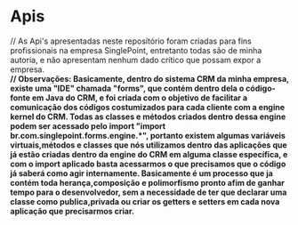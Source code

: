 # Apis

// As Api's apresentadas neste reposítório foram criadas para fins profissionais na empresa SinglePoint, entretanto todas são de minha autoria, e não apresentam nenhum dado crítico que possam expor a empresa.</br>
<strong>// Observações: Basicamente, dentro do sistema CRM da minha empresa, existe uma "IDE" chamada "forms", que contém dentro dela o código-fonte em Java do CRM, e foi criada com o objetivo de facilitar a comunicação dos códigos costumizados para cada cliente com a engine kernel do CRM. Todas as classes e métodos criados dentro dessa engine podem ser acessado pelo import "import br.com.singlepoint.forms.engine.*", portanto existem algumas variáveis virtuais,métodos e classes que nós utilizamos dentro das aplicações que já estão criadas dentro da engine do CRM em alguma classe específica, e com o import aplicado basta acessarmos o que precisamos que o código já saberá como agir internamente. Basicamente é um processo que ja contém toda herança,composição e polimorfismo pronto afim de ganhar tempo para o desenvolvedor, sem a necessidade de ter que declarar uma classe como publica,privada ou criar os getters e setters em cada nova aplicação que precisarmos criar.</strong>
